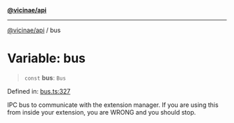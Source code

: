 [**@vicinae/api**](../README.md)

***

[@vicinae/api](../README.md) / bus

# Variable: bus

> `const` **bus**: `Bus`

Defined in: [bus.ts:327](https://github.com/vicinaehq/vicinae/blob/c742d5fc509336339909dd669955b863f086bf4e/api/src/api/bus.ts#L327)

IPC bus to communicate with the extension manager.
If you are using this from inside your extension, you are WRONG and you should stop.
